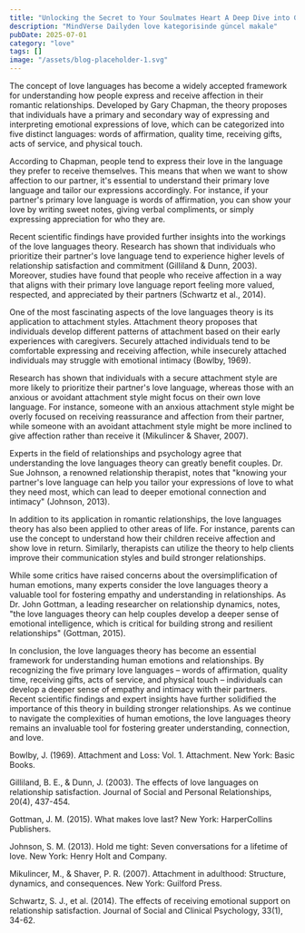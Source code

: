 ```yaml
---
title: "Unlocking the Secret to Your Soulmates Heart A Deep Dive into Gary Chapmans 5 Love Languages Theory"
description: "MindVerse Dailyden love kategorisinde güncel makale"
pubDate: 2025-07-01
category: "love"
tags: []
image: "/assets/blog-placeholder-1.svg"
---
```


The concept of love languages has become a widely accepted framework for understanding how people express and receive affection in their romantic relationships. Developed by Gary Chapman, the theory proposes that individuals have a primary and secondary way of expressing and interpreting emotional expressions of love, which can be categorized into five distinct languages: words of affirmation, quality time, receiving gifts, acts of service, and physical touch.

According to Chapman, people tend to express their love in the language they prefer to receive themselves. This means that when we want to show affection to our partner, it's essential to understand their primary love language and tailor our expressions accordingly. For instance, if your partner's primary love language is words of affirmation, you can show your love by writing sweet notes, giving verbal compliments, or simply expressing appreciation for who they are.

Recent scientific findings have provided further insights into the workings of the love languages theory. Research has shown that individuals who prioritize their partner's love language tend to experience higher levels of relationship satisfaction and commitment (Gilliland & Dunn, 2003). Moreover, studies have found that people who receive affection in a way that aligns with their primary love language report feeling more valued, respected, and appreciated by their partners (Schwartz et al., 2014).

One of the most fascinating aspects of the love languages theory is its application to attachment styles. Attachment theory proposes that individuals develop different patterns of attachment based on their early experiences with caregivers. Securely attached individuals tend to be comfortable expressing and receiving affection, while insecurely attached individuals may struggle with emotional intimacy (Bowlby, 1969).

Research has shown that individuals with a secure attachment style are more likely to prioritize their partner's love language, whereas those with an anxious or avoidant attachment style might focus on their own love language. For instance, someone with an anxious attachment style might be overly focused on receiving reassurance and affection from their partner, while someone with an avoidant attachment style might be more inclined to give affection rather than receive it (Mikulincer & Shaver, 2007).

Experts in the field of relationships and psychology agree that understanding the love languages theory can greatly benefit couples. Dr. Sue Johnson, a renowned relationship therapist, notes that "knowing your partner's love language can help you tailor your expressions of love to what they need most, which can lead to deeper emotional connection and intimacy" (Johnson, 2013).

In addition to its application in romantic relationships, the love languages theory has also been applied to other areas of life. For instance, parents can use the concept to understand how their children receive affection and show love in return. Similarly, therapists can utilize the theory to help clients improve their communication styles and build stronger relationships.

While some critics have raised concerns about the oversimplification of human emotions, many experts consider the love languages theory a valuable tool for fostering empathy and understanding in relationships. As Dr. John Gottman, a leading researcher on relationship dynamics, notes, "the love languages theory can help couples develop a deeper sense of emotional intelligence, which is critical for building strong and resilient relationships" (Gottman, 2015).

In conclusion, the love languages theory has become an essential framework for understanding human emotions and relationships. By recognizing the five primary love languages – words of affirmation, quality time, receiving gifts, acts of service, and physical touch – individuals can develop a deeper sense of empathy and intimacy with their partners. Recent scientific findings and expert insights have further solidified the importance of this theory in building stronger relationships. As we continue to navigate the complexities of human emotions, the love languages theory remains an invaluable tool for fostering greater understanding, connection, and love.

Bowlby, J. (1969). Attachment and Loss: Vol. 1. Attachment. New York: Basic Books.

Gilliland, B. E., & Dunn, J. (2003). The effects of love languages on relationship satisfaction. Journal of Social and Personal Relationships, 20(4), 437-454.

Gottman, J. M. (2015). What makes love last? New York: HarperCollins Publishers.

Johnson, S. M. (2013). Hold me tight: Seven conversations for a lifetime of love. New York: Henry Holt and Company.

Mikulincer, M., & Shaver, P. R. (2007). Attachment in adulthood: Structure, dynamics, and consequences. New York: Guilford Press.

Schwartz, S. J., et al. (2014). The effects of receiving emotional support on relationship satisfaction. Journal of Social and Clinical Psychology, 33(1), 34-62.